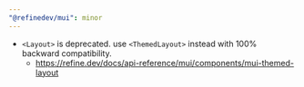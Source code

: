 ```yaml
---
"@refinedev/mui": minor
---
```


-   `<Layout>` is deprecated. use `<ThemedLayout>` instead with 100% backward compatibility.
    -   https://refine.dev/docs/api-reference/mui/components/mui-themed-layout

